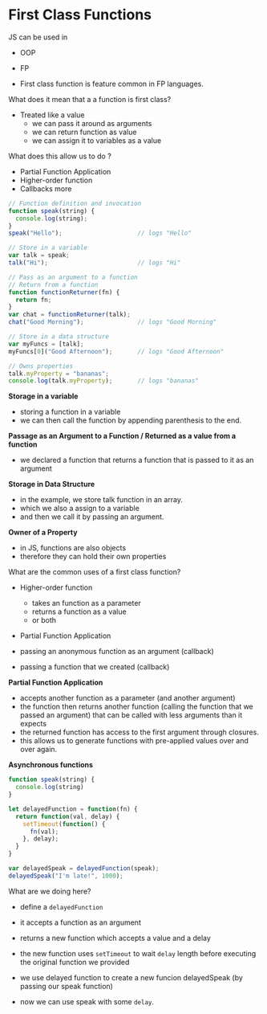 # First Class Functions

JS can be used in 
- OOP
- FP

- First class function is feature common in FP languages.

What does it mean that a a function is first class?
- Treated like a value
  - we can pass it around as arguments
  - we can return function as value
  - we can assign it to variables as a value

What does this allow us to do ?
- Partial Function Application
- Higher-order function
- Callbacks more

```jsx
// Function definition and invocation
function speak(string) {
  console.log(string);
}
speak("Hello");                     // logs "Hello"

// Store in a variable
var talk = speak;
talk("Hi");                         // logs "Hi"

// Pass as an argument to a function
// Return from a function
function functionReturner(fn) {
  return fn;
}
var chat = functionReturner(talk);
chat("Good Morning");               // logs "Good Morning"

// Store in a data structure
var myFuncs = [talk];
myFuncs[0]("Good Afternoon");       // logs "Good Afternoon"

// Owns properties
talk.myProperty = "bananas";
console.log(talk.myProperty);       // logs "bananas"
```

__Storage in a variable__
- storing a function in a variable
- we can then call the function by appending parenthesis to the end. 

__Passage as an Argument to a Function / Returned as a value from a function__
- we declared a function that returns a function that is passed to it as an argument

__Storage in Data Structure__
- in the example, we store talk function in an array.
- which we also a assign to a variable
- and then we call it by passing an argument.


__Owner of a Property__
- in JS, functions are also objects
- therefore they can hold their own properties

What are the common uses of a first class function? 
- Higher-order function
  - takes an function as a parameter
  - returns a function as a value
  - or both
- Partial Function Application

- passing an anonymous function as an argument (callback)
- passing a function that we created (callback)

__Partial Function Application__

- accepts another function as a parameter (and another argument)
- the function then returns another function (calling the function that we passed an argument) that can be called with less arguments than it expects
- the returned function has access to the first argument through closures. 
- this allows us to generate functions with pre-applied values over and over again.

__Asynchronous functions__

```jsx
function speak(string) {
  console.log(string)
}

let delayedFunction = function(fn) {
  return function(val, delay) {
    setTimeout(function() {
      fn(val);
    }, delay);
  }
}

var delayedSpeak = delayedFunction(speak);
delayedSpeak("I'm late!", 1000); 
```

What are we doing here?
- define a `delayedFunction`
- it accepts a function as an argument
- returns a new function which accepts a value and a delay

- the new function uses `setTimeout` to wait `delay` length before executing the original function we provided
- we use delayed function to create a new funcion delayedSpeak (by passing our speak function)
- now we can use speak with some `delay`. 










